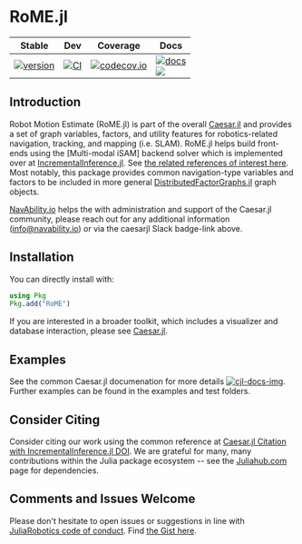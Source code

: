 # RoME.jl

| Stable | Dev | Coverage | Docs |
|--------|-----|----------|------|
| [![version][rjl-ver-img]][rjl-releases] | [![CI][rjl-ci-dev-img]][rjl-ci-dev-url] | [![codecov.io][rjl-cov-img]][rjl-cov-url] | [![docs][cjl-docs-img]][cjl-docs-url] <br> [![][caesar-slack-badge]][caesar-slack] |


## Introduction

Robot Motion Estimate (RoME.jl) is part of the overall [Caesar.jl][cjl-url] and provides a set of graph variables, factors, and utility features for robotics-related navigation, tracking, and mapping (i.e. SLAM).  RoME.jl helps build front-ends using the [Multi-modal iSAM] backend solver which is implemented over at [IncrementalInference.jl][iif-url].  See [the related references of interest here](http://www.juliarobotics.org/Caesar.jl/latest/refs/literature/).  Most notably, this package provides common navigation-type variables and factors to be included in more general [DistributedFactorGraphs.jl](https://github.com/JuliaRobotics/DistributedFactorGraphs.jl) graph objects.

[NavAbility.io](http://www.navability.io) helps the with administration and support of the Caesar.jl community, please reach out for any additional information (info@navability.io) or via the caesarjl Slack badge-link above.
## Installation

You can directly install with:

```julia
using Pkg
Pkg.add("RoME")
```

If you are interested in a broader toolkit, which includes a visualizer and database interaction, please see [Caesar.jl][cjl-url].

## Examples

See the common Caesar.jl documenation for more details [![cjl-docs-img]][cjl-docs-url].  Further examples can be found in the examples and test folders.
## Consider Citing

Consider citing our work using the common reference at [Caesar.jl Citation with IncrementalInference.jl DOI](https://github.com/JuliaRobotics/Caesar.jl#contributors).  We are grateful for many, many contributions within the Julia package ecosystem -- see the [Juliahub.com](https://juliahub.com/ui/Packages/RoME/VVxXB) page for dependencies.

## Comments and Issues Welcome

Please don't hesitate to open issues or suggestions in line with [JuliaRobotics code of conduct](https://github.com/JuliaRobotics/administration/blob/master/code_of_conduct.md).  Find [the Gist here](https://gist.github.com/dehann/5f943d833f5fb06f4e00a2f4fb9f945a).

<!-- md variables duplicated in Caesar.jl README -->
[rjl-url]: http://www.github.com/JuliaRobotics/RoME.jl
[rjl-cov-img]: https://codecov.io/github/JuliaRobotics/RoME.jl/coverage.svg?branch=master
[rjl-cov-url]: https://codecov.io/github/JuliaRobotics/RoME.jl?branch=master
[rjl-ci-dev-img]: https://github.com/JuliaRobotics/RoME.jl/actions/workflows/ci.yml/badge.svg
[rjl-ci-dev-url]: https://github.com/JuliaRobotics/RoME.jl/actions/workflows/ci.yml
[rjl-ver-img]: https://juliahub.com/docs/RoME/version.svg
[rjl-milestones]: https://github.com/JuliaRobotics/RoME.jl/milestones
[rjl-releases]: https://github.com/JuliaRobotics/RoME.jl/releases
[rjl-juliahub]: https://juliahub.com/ui/Packages/RoME/VVxXB

[iif-url]: https://github.com/JuliaRobotics/IncrementalInference.jl

[cjl-url]: https://github.com/JuliaRobotics/Caesar.jl
[cjl-docs-img]: https://img.shields.io/badge/docs-latest-blue.svg
[cjl-docs-url]: http://juliarobotics.github.io/Caesar.jl/latest/
[caesar-slack-badge]: https://img.shields.io/badge/Caesarjl-Slack-green.svg?style=popout
[caesar-slack]: https://join.slack.com/t/caesarjl/shared_invite/zt-ucs06bwg-y2tEbddwX1vR18MASnOLsw
